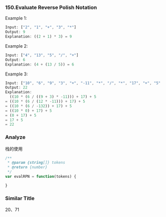 ### 150.Evaluate Reverse Polish Notation

Example 1:

```js
Input: ["2", "1", "+", "3", "*"]
Output: 9
Explanation: ((2 + 1) * 3) = 9
```

Example 2:

```js
Input: ["4", "13", "5", "/", "+"]
Output: 6
Explanation: (4 + (13 / 5)) = 6
```

Example 3:

```js
Input: ["10", "6", "9", "3", "+", "-11", "*", "/", "*", "17", "+", "5", "+"]
Output: 22
Explanation:
  ((10 * (6 / ((9 + 3) * -11))) + 17) + 5
= ((10 * (6 / (12 * -11))) + 17) + 5
= ((10 * (6 / -132)) + 17) + 5
= ((10 * 0) + 17) + 5
= (0 + 17) + 5
= 17 + 5
= 22
```

### Analyze

栈的使用

```js
/**
 * @param {string[]} tokens
 * @return {number}
 */
var evalRPN = function(tokens) {

}
```

### Similar Title

20、71